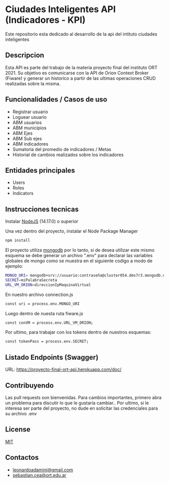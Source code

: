# Ciudades Inteligentes API (Indicadores - KPI)

Este repositorio esta dedicado al desarrollo de la api del intituto ciudades inteligentes

## Descripcion

Esta API es parte del trabajo de la materia proyecto final del instituto ORT 2021.
Su objetivo es comunicarse con la API de Orion Context Broker (Fiware) y generar un historico 
a partir de las ultimas operaciones CRUD realizadas sobre la misma. 


## Funcionalidades / Casos de uso

- Registrar usuario
- Loguear usuario
- ABM usuarios
- ABM municipios
- ABM Ejes
- ABM Sub ejes
- ABM indicadores
- Sumatoria del promedio de indicadores / Metas
- Historial de cambios realizados sobre los indicadores

## Entidades principales

- Users
- Roles
- Indicators

## Instrucciones tecnicas

Instalar [NodeJS](https://nodejs.org) (14.17.0) o superior

Una vez dentro del proyecto, instalar el Node Package Manager

```bash
npm install
```
El proyecto utiliza [mongodb](https://www.mongodb.com) por lo tanto, si de desea utilizar este mismo esquema
se debe generar un archivo ".env" para declarar las variables globales de mongo como se muestra en el siguiente codigo a modo de ejemplo:

```bash
MONGO_URI= mongodb+srv://usuario:contraseña@cluster054.dms7r3.mongodb.net/dbname?retryWrites=true&w=majority
SECRET=miPalabraSecreta
URL_VM_ORION=direccionIpMaquinaVirtual
```

En nuestro archivo connection.js

```bash
const uri = process.env.MONGO_URI
```

Luego dentro de nuesta ruta fiware.js

```bash
const conVM = process.env.URL_VM_ORION;
```

Por ultimo, para trabajar con los tokens dentro de nuestros esquemas:

```bash
const tokenPass = process.env.SECRET;
```

## Listado Endpoints (Swagger)

URL: https://proyecto-final-ort-api.herokuapp.com/doc/

## Contribuyendo
Las pull requests son bienvenidas. Para cambios importantes, primero abra un problema para discutir lo que le gustaría cambiar..
Por ultimo, si le interesa ser parte del proyecto, no dude en solicitar las credenciales para su archivo .env

## License
[MIT](https://choosealicense.com/licenses/mit/)

## Contactos
- leonardoadamini@gmail.com
- sebastian.cea@ort.edu.ar
